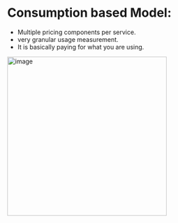 # Consumption based Model:
- Multiple pricing components per service.
- very granular usage measurement.
- It is basically paying for what you are using.

<img width="365" alt="image" src="https://github.com/pilipi-puu-puu/Microsoft_Azure/assets/87390353/810e08a1-546b-457b-9704-8491d24b77b5">
